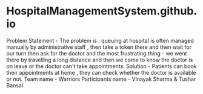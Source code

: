 # HospitalManagementSystem.github.io
Problem Statement - The problem is : queuing at hospital is often managed manually by administrative staff , then take a token there and then wait for our turn then ask for the doctor and the most frustrating thing - we went there by travelling a long distance and then we come to know the doctor is on leave or the doctor can't take appointments.
Solution - Patients can book their appointments at home , they can check whether the doctor is available or not.
Team name - Warriors
Participants name - Vinayak Sharma & Tushar Bansal
